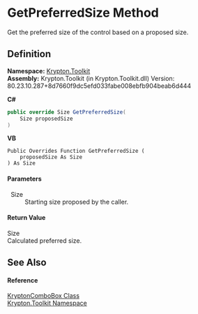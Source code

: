 # GetPreferredSize Method


Get the preferred size of the control based on a proposed size.



## Definition
**Namespace:** <a href="79d2eac2-21f4-54ff-7552-b20c33c30600.md">Krypton.Toolkit</a>  
**Assembly:** Krypton.Toolkit (in Krypton.Toolkit.dll) Version: 80.23.10.287+8d7660f9dc5efd033fabe008ebfb904beab6d444

**C#**
``` C#
public override Size GetPreferredSize(
	Size proposedSize
)
```
**VB**
``` VB
Public Overrides Function GetPreferredSize ( 
	proposedSize As Size
) As Size
```



#### Parameters
<dl><dt>  Size</dt><dd>Starting size proposed by the caller.</dd></dl>

#### Return Value
Size  
Calculated preferred size.

## See Also


#### Reference
<a href="6e3c34ba-a54b-38d7-c887-9815158b827f.md">KryptonComboBox Class</a>  
<a href="79d2eac2-21f4-54ff-7552-b20c33c30600.md">Krypton.Toolkit Namespace</a>  
